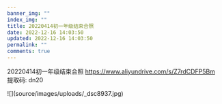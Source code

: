 ```yaml
---
banner_img: ""
index_img: ""
title: 20220414初一年级结束合照
date: 2022-12-16 14:03:50
updated: 2022-12-16 14:03:50
permalink: ""
comments: true
---
```

20220414初一年级结束合照 https://www.aliyundrive.com/s/Z7rdCDFP5Bm 提取码: dn20

!﻿\[](source/images/uploads/_dsc8937.jpg)
